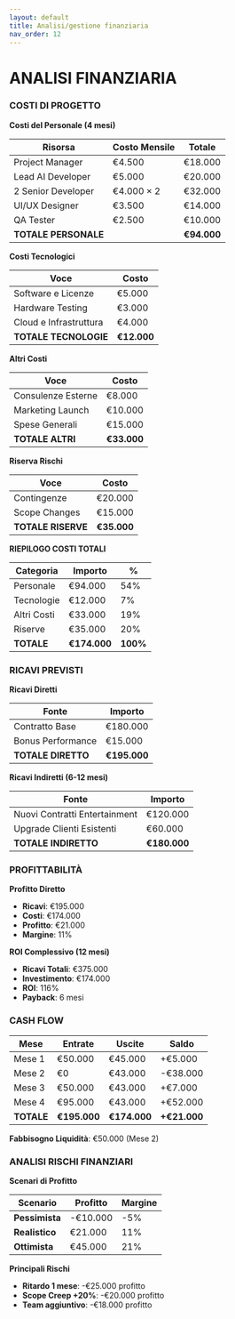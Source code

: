 ```yaml
---
layout: default
title: Analisi/gestione finanziaria
nav_order: 12
---
```


# ANALISI FINANZIARIA

### COSTI DI PROGETTO

**Costi del Personale (4 mesi)**

| Risorsa              | Costo Mensile | Totale      |
|----------------------|---------------|-------------|
| Project Manager      | €4.500        | €18.000     |
| Lead AI Developer    | €5.000        | €20.000     |
| 2 Senior Developer   | €4.000 × 2    | €32.000     |
| UI/UX Designer       | €3.500        | €14.000     |
| QA Tester            | €2.500        | €10.000     |
| **TOTALE PERSONALE** |               | **€94.000** |

**Costi Tecnologici**

| Voce                   | Costo       |
|------------------------|-------------|
| Software e Licenze     | €5.000      |
| Hardware Testing       | €3.000      |
| Cloud e Infrastruttura | €4.000      |
| **TOTALE TECNOLOGIE**  | **€12.000** |

**Altri Costi**

| Voce               | Costo       |
|--------------------|-------------|
| Consulenze Esterne | €8.000      |
| Marketing Launch   | €10.000     |
| Spese Generali     | €15.000     |
| **TOTALE ALTRI**   | **€33.000** |

**Riserva Rischi**

| Voce               | Costo       |
|--------------------|-------------|
| Contingenze        | €20.000     |
| Scope Changes      | €15.000     |
| **TOTALE RISERVE** | **€35.000** |

**RIEPILOGO COSTI TOTALI**

| Categoria   | Importo      | %        |
|-------------|--------------|----------| 
| Personale   | €94.000      | 54%      |
| Tecnologie  | €12.000      | 7%       |
| Altri Costi | €33.000      | 19%      |
| Riserve     | €35.000      | 20%      |
| **TOTALE**  | **€174.000** | **100%** |

### RICAVI PREVISTI

**Ricavi Diretti**

| Fonte              | Importo      |
|--------------------|--------------|
| Contratto Base     | €180.000     |
| Bonus Performance  | €15.000      |
| **TOTALE DIRETTO** | **€195.000** |

**Ricavi Indiretti (6-12 mesi)**

| Fonte                         | Importo      |
|-------------------------------|--------------|
| Nuovi Contratti Entertainment | €120.000     |
| Upgrade Clienti Esistenti     | €60.000      |
| **TOTALE INDIRETTO**          | **€180.000** |

### PROFITTABILITÀ

**Profitto Diretto**

* **Ricavi**: €195.000  
* **Costi**: €174.000  
* **Profitto**: €21.000  
* **Margine**: 11%

**ROI Complessivo (12 mesi)**

* **Ricavi Totali**: €375.000  
* **Investimento**: €174.000  
* **ROI**: 116%  
* **Payback**: 6 mesi

### CASH FLOW

| Mese       | Entrate      | Uscite       | Saldo         |
|------------|--------------|--------------|---------------|
| Mese 1     | €50.000      | €45.000      | \+€5.000      |
| Mese 2     | €0           | €43.000      | \-€38.000     |
| Mese 3     | €50.000      | €43.000      | \+€7.000      |
| Mese 4     | €95.000      | €43.000      | \+€52.000     |
| **TOTALE** | **€195.000** | **€174.000** | **\+€21.000** |

**Fabbisogno Liquidità**: €50.000 (Mese 2\)

### ANALISI RISCHI FINANZIARI

**Scenari di Profitto**

| Scenario         | Profitto    | Margine |
|------------------|-------------|---------|
| **Pessimista**   | \-€10.000   | \-5%    |
| **Realistico**   | €21.000     | 11%     |
| **Ottimista**    | €45.000     | 21%     |

**Principali Rischi**

* **Ritardo 1 mese**: \-€25.000 profitto  
* **Scope Creep \+20%**: \-€20.000 profitto  
* **Team aggiuntivo**: \-€18.000 profitto
